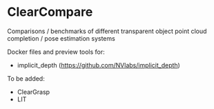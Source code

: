 # ClearCompare
Comparisons / benchmarks of different transparent object point cloud completion / pose estimation systems

Docker files and preview tools for:
* implicit\_depth (https://github.com/NVlabs/implicit_depth)

To be added:
* ClearGrasp
* LIT
